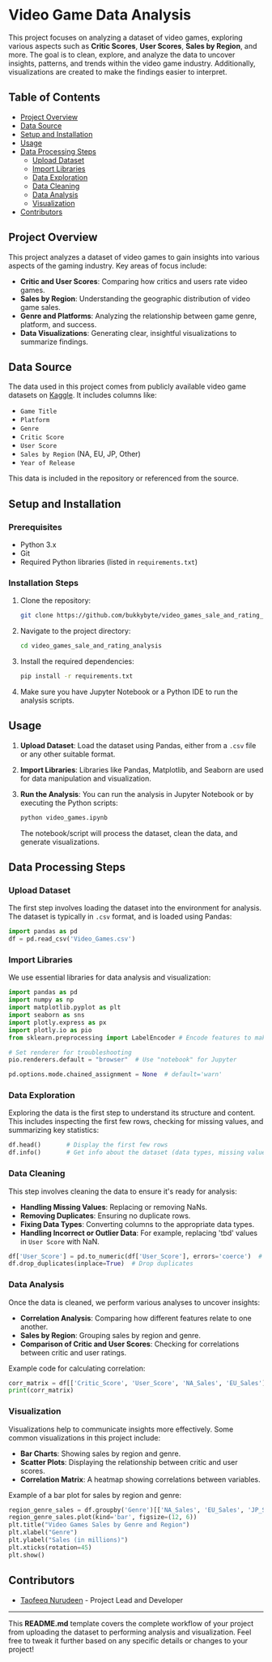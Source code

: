 # Video Game Data Analysis

This project focuses on analyzing a dataset of video games, exploring various aspects such as **Critic Scores**, **User Scores**, **Sales by Region**, and more. The goal is to clean, explore, and analyze the data to uncover insights, patterns, and trends within the video game industry. Additionally, visualizations are created to make the findings easier to interpret.

## Table of Contents
- [Project Overview](#project-overview)
- [Data Source](#data-source)
- [Setup and Installation](#setup-and-installation)
- [Usage](#usage)
- [Data Processing Steps](#data-processing-steps)
  - [Upload Dataset](#upload-dataset)
  - [Import Libraries](#import-libraries)
  - [Data Exploration](#data-exploration)
  - [Data Cleaning](#data-cleaning)
  - [Data Analysis](#data-analysis)
  - [Visualization](#visualization)
- [Contributors](#contributors)

## Project Overview
This project analyzes a dataset of video games to gain insights into various aspects of the gaming industry. Key areas of focus include:
- **Critic and User Scores**: Comparing how critics and users rate video games.
- **Sales by Region**: Understanding the geographic distribution of video game sales.
- **Genre and Platforms**: Analyzing the relationship between game genre, platform, and success.
- **Data Visualizations**: Generating clear, insightful visualizations to summarize findings.

## Data Source
The data used in this project comes from publicly available video game datasets on [Kaggle](https://www.kaggle.com/datasets/thedevastator/video-game-sales-and-ratings). It includes columns like:
- `Game Title`
- `Platform`
- `Genre`
- `Critic Score`
- `User Score`
- `Sales by Region` (NA, EU, JP, Other)
- `Year of Release`

This data is included in the repository or referenced from the source.

## Setup and Installation

### Prerequisites
- Python 3.x
- Git
- Required Python libraries (listed in `requirements.txt`)

### Installation Steps
1. Clone the repository:
    ```bash
    git clone https://github.com/bukkybyte/video_games_sale_and_rating_analysis.git
    ```

2. Navigate to the project directory:
    ```bash
    cd video_games_sale_and_rating_analysis
    ```

3. Install the required dependencies:
    ```bash
    pip install -r requirements.txt
    ```

4. Make sure you have Jupyter Notebook or a Python IDE to run the analysis scripts.

## Usage

1. **Upload Dataset**: Load the dataset using Pandas, either from a `.csv` file or any other suitable format.

2. **Import Libraries**: Libraries like Pandas, Matplotlib, and Seaborn are used for data manipulation and visualization.

3. **Run the Analysis**: You can run the analysis in Jupyter Notebook or by executing the Python scripts:
    ```bash
    python video_games.ipynb
    ```

   The notebook/script will process the dataset, clean the data, and generate visualizations.

## Data Processing Steps

### Upload Dataset
The first step involves loading the dataset into the environment for analysis. The dataset is typically in `.csv` format, and is loaded using Pandas:
```python
import pandas as pd
df = pd.read_csv('Video_Games.csv')
```

### Import Libraries
We use essential libraries for data analysis and visualization:
```python
import pandas as pd 
import numpy as np
import matplotlib.pyplot as plt
import seaborn as sns
import plotly.express as px
import plotly.io as pio
from sklearn.preprocessing import LabelEncoder # Encode features to make them numerical for Ml or statistical analysis

# Set renderer for troubleshooting
pio.renderers.default = "browser"  # Use "notebook" for Jupyter

pd.options.mode.chained_assignment = None  # default='warn'
```

### Data Exploration
Exploring the data is the first step to understand its structure and content. This includes inspecting the first few rows, checking for missing values, and summarizing key statistics:
```python
df.head()       # Display the first few rows
df.info()       # Get info about the dataset (data types, missing values)
```

### Data Cleaning
This step involves cleaning the data to ensure it's ready for analysis:
- **Handling Missing Values**: Replacing or removing NaNs.
- **Removing Duplicates**: Ensuring no duplicate rows.
- **Fixing Data Types**: Converting columns to the appropriate data types.
- **Handling Incorrect or Outlier Data**: For example, replacing 'tbd' values in `User Score` with NaN.

```python
df['User_Score'] = pd.to_numeric(df['User_Score'], errors='coerce')  # Convert 'User_Score' to numeric
df.drop_duplicates(inplace=True)  # Drop duplicates
```

### Data Analysis
Once the data is cleaned, we perform various analyses to uncover insights:
- **Correlation Analysis**: Comparing how different features relate to one another.
- **Sales by Region**: Grouping sales by region and genre.
- **Comparison of Critic and User Scores**: Checking for correlations between critic and user ratings.

Example code for calculating correlation:
```python
corr_matrix = df[['Critic_Score', 'User_Score', 'NA_Sales', 'EU_Sales']].corr()
print(corr_matrix)
```

### Visualization
Visualizations help to communicate insights more effectively. Some common visualizations in this project include:
- **Bar Charts**: Showing sales by region and genre.
- **Scatter Plots**: Displaying the relationship between critic and user scores.
- **Correlation Matrix**: A heatmap showing correlations between variables.

Example of a bar plot for sales by region and genre:
```python
region_genre_sales = df.groupby('Genre')[['NA_Sales', 'EU_Sales', 'JP_Sales', 'Other_Sales']].sum()
region_genre_sales.plot(kind='bar', figsize=(12, 6))
plt.title("Video Games Sales by Genre and Region")
plt.xlabel("Genre")
plt.ylabel("Sales (in millions)")
plt.xticks(rotation=45)
plt.show()
```


## Contributors

- [Taofeeq Nurudeen](https://github.com/bukkybyte) - Project Lead and Developer

---

This **README.md** template covers the complete workflow of your project from uploading the dataset to performing analysis and visualization. Feel free to tweak it further based on any specific details or changes to your project!
